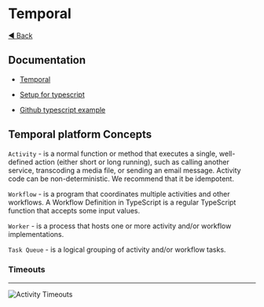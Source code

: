# Temporal

[◀ Back](./index.md)


## Documentation

- [Temporal](https://docs.temporal.io/)

- [Setup for typescript](https://learn.temporal.io/getting_started/typescript/dev_environment/)

- [Github typescript example](https://github.com/temporalio/samples-typescript/tree/main)

## Temporal platform Concepts

`Activity` - is a normal function or method that executes a single, well-defined action (either short or long running), 
such as calling another service, transcoding a media file, or sending an email message. 
Activity code can be non-deterministic. We recommend that it be idempotent.

`Workflow` - is a program that coordinates multiple activities and other workflows.
A Workflow Definition in TypeScript is a regular TypeScript function that accepts some input values.

`Worker` - is a process that hosts one or more activity and/or workflow implementations.

`Task Queue` - is a logical grouping of activity and/or workflow tasks.



### Timeouts

---

![Activity Timeouts](https://images.ctfassets.net/0uuz8ydxyd9p/qeHHAfhow01sZ2BXByG8q/bc9913b65ce1cf99a19521a19a78e5bf/122424123-0ab1e300-cfc1-11eb-82c5-cf8856a87242.png)


